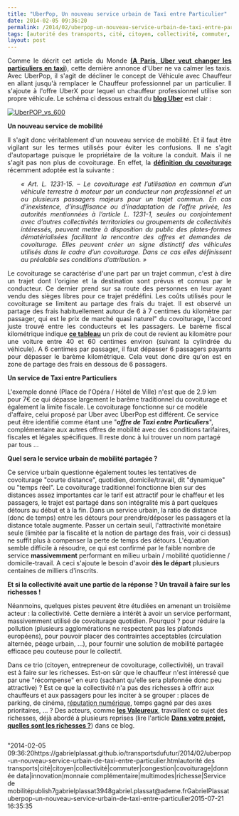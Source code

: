 ```yaml
---
title: "UberPop, Un nouveau service urbain de Taxi entre Particulier"
date: 2014-02-05 09:36:20
permalink: /2014/02/uberpop-un-nouveau-service-urbain-de-taxi-entre-particulier.html
tags: [autorité des transports, cité, citoyen, collectivité, commuter, congestion, covoiturage, donnée data, innovation, monnaie complémentaire, multimodes, richesse, Service de mobilité]
layout: post
---
```


<p style="text-align: justify">Comme le décrit cet article du Monde <a href="http://www.lemonde.fr/economie/article/2014/02/04/a-paris-uber-veut-changer-les-particuliers-en-taxis_4359694_3234.html" target="_blank"><strong>(A Paris, Uber veut changer les particuliers en taxi</strong></a>), cette dernière annonce d'Uber ne va calmer les taxis. Avec UberPop, il s'agit de décliner le concept de Véhicule avec Chauffeur en allant jusqu'à remplacer le Chauffeur professionnel par un particulier. Il s'ajoute à l'offre UberX pour lequel un chauffeur professionnel utilise son propre véhicule. Le schéma ci dessous extrait du <a href="http://blog.uber.com/uberPOP-covoiturage-urbain" target="_blank"><strong>blog Uber</strong></a> est clair : </p> <p style="text-align: justify"><a class="asset-img-link" href="https://gabrielplassat.github.io/transportsdufutur/wp-content/uploads/sites/6/old/6a0120a66d2ad4970b01a3fcb4eab7970b-pi.png"><img alt="UberPOP_vs_600" class="asset  asset-image at-xid-6a0120a66d2ad4970b01a3fcb4eab7970b img-responsive" src="/wp-content/uploads/sites/6/old/6a0120a66d2ad4970b01a3fcb4eab7970b-500wi.png" style="margin-left: auto;margin-right: auto" title="UberPOP_vs_600" /></a></p> <p style="text-align: justify"><strong>Un nouveau service de mobilité</strong></p> <p style="text-align: justify">Il s'agit donc véritablement d'un nouveau service de mobilité. Et il faut être vigilant sur les termes utilisés pour éviter les confusions. Il ne s'agit d'autopartage puisque le propriétaire de la voiture la conduit. Mais il ne s'agit pas non plus de covoiturage. En effet, la <a href="http://www.feduco.org/le-senat-adopte-une-definition-legale-du-covoiturage/" target="_blank"><strong>définition du covoiturage</strong></a> récemment adoptée est la suivante :</p>  <!--more-->  <p style="text-align: justify;padding-left: 30px"><em>« Art. L. 1231-15. – Le covoiturage est l’utilisation en commun d’un véhicule terrestre à moteur par un conducteur non professionnel et un ou plusieurs passagers majeurs pour un trajet commun. En cas d’inexistence, d’insuffisance ou d’inadaptation de l’offre privée, les autorités mentionnées à l’article L. 1231-1, seules ou conjointement avec d’autres collectivités territoriales ou groupements de collectivités intéressés, peuvent mettre à disposition du public des plates-formes dématérialisées facilitant la rencontre des offres et demandes de covoiturage. Elles peuvent créer un signe distinctif des véhicules utilisés dans le cadre d’un covoiturage. Dans ce cas elles définissent au préalable ses conditions d’attribution. »</em></p> <p style="text-align: justify">Le covoiturage se caractérise d'une part par un trajet commun, c'est à dire un trajet dont l'origine et la destination sont prévus et connus par le conducteur. Ce dernier prend sur sa route des personnes en leur ayant vendu des sièges libres pour ce trajet prédéfini. Les coûts utilisés pour le covoiturage se limitent au partage des frais du trajet. Il est observé un partage des frais habituellement autour de 6 à 7 centimes du kilomètre par passager, qui est le prix de marché quasi naturel" du covoiturage, l'accord juste trouvé entre les conducteurs et les passagers. Le barème fiscal kilométrique indique <a href="https://gabrielplassat.github.io/transportsdufutur/wp-content/uploads/sites/6/2014/02/baremekm.pdf"" target=""_blank""><strong>ce tableau</strong></a> un prix de cout de revient au kilomètre pour une voiture entre 40 et 60 centimes environ (suivant la cylindrée du véhicule). A 6 centimes par passager, il faut dépasser 6 passagers payants pour dépasser le barème kilométrique. Cela veut donc dire qu'on est en zone de partage des frais en dessous de 6 passagers.</p> <p style=""text-align: justify""><strong>Un service de Taxi entre Particuliers</strong></p> <p style=""text-align: justify"">L'exemple donné (Place de l'Opéra / Hôtel de Ville) n'est que de 2.9 km pour 7€ ce qui dépasse largement le barême traditionnel du covoiturage et également la limite fiscale. Le covoiturage fonctionne sur ce modèle d'affaire, celui proposé par Uber avec UberPop est différent. Ce service peut être identifié comme étant une "<strong><em>offre de Taxi entre Particuliers</em></strong>", complémentaire aux autres offres de mobilité avec des conditions tarifaires, fiscales et légales spécifiques. Il reste donc à lui trouver un nom partagé par tous ...</p> <p style=""text-align: justify""><strong>Quel sera le service urbain de mobilité partagée ?</strong></p> <p style=""text-align: justify"">Ce service urbain questionne également toutes les tentatives de covoiturage "courte distance", quotidien, domicile/travail, dit "dynamique" ou "temps réel". Le covoiturage traditionnel fonctionne bien sur des distances assez importantes car le tarif est attractif pour le chaffeur et les passagers, le trajet est partagé dans son intégralité mis à part quelques détours au début et à la fin. Dans un service urbain, la ratio de distance (donc de temps) entre les détours pour prendre/déposer les passagers et la distance totale augmente. Passer un certain seuil, l'attractivité monétaire seule (limitée par la fiscalité et la notion de partage des frais, voir ci dessus) ne suffit plus à compenser la perte de temps des détours. L'équation semble difficile à résoudre, ce qui est confirmé par le faible nombre de service <strong>massivemment</strong> performant en milieu urbain / mobilité quotidienne / domicile-travail. A ceci s'ajoute le besoin d'avoir <strong>dès le départ</strong> plusieurs centaines de milliers d'inscrits.</p> <p style=""text-align: justify""><strong>Et si la collectivité avait une partie de la réponse ? Un travail à faire sur les richesses !</strong></p> <p style=""text-align: justify"">Néanmoins, quelques pistes peuvent être étudiées en amenant un troisième acteur : la collectivité. Cette dernière a intérêt à avoir un service performant, massivemment utilisé de covoiturage quotidien. Pourquoi ? pour réduire la pollution (plusieurs agglomérations ne respectent pas les plafonds européens), pour pouvoir placer des contraintes acceptables (circulation alternée, péage urbain, ...), pour fournir une solution de mobilité partagée efficace peu couteuse pour le collectif.</p> <p style=""text-align: justify"">Dans ce trio (citoyen, entrepreneur de covoiturage, collectivité), un travail est à faire sur les richesses. Est-on sûr que le chauffeur n'est intéressé que par une "récompense" en euro (sachant qu'elle sera plafonnée donc peu attractive) ? Est ce que la collectivité n'a pas des richesses à offrir aux chauffeurs et aux passagers pour les inciter à se grouper : places de parking, de cinéma, <a href="https://gabrielplassat.github.io/transportsdufutur/2013/04/votre-reputation-numerique-sera-votre-monnaie-et-la-base-de-votre-implication-altruiste.html"" target=""_blank"">réputation numérique</a>, temps gagné par des axes prioritaires, ... ? Des acteurs, comme <a href=""http://www.valeureux.org/blog/ressources/de-valeureux/6-formes-de-richesses/"" target=""_blank""><strong>les Valeureux</strong></a>, travaillent ce sujet des richesses, déjà abordé à plusieurs reprises (lire l'article <a href="https://gabrielplassat.github.io/transportsdufutur/2013/05/quelles-sont-vos-vraies-richesses-.html"" target=""_blank""><strong>Dans votre projet, quelles sont les richesses ?</strong></a>) dans ce blog.</p> <p style=""text-align: justify""><a class=""asset-img-link"" href="https://gabrielplassat.github.io/transportsdufutur/wp-content/uploads/sites/6/old/6a0120a66d2ad4970b01a511647f05970c-pi.png""><img alt=""6-formes-de-richesses-et-leurs-usages-V3.1"" class=""asset  asset-image at-xid-6a0120a66d2ad4970b01a511647f05970c img-responsive"" src=""/wp-content/uploads/sites/6/old/6a0120a66d2ad4970b01a511647f05970c-500wi.png"" style=""margin-left: automargin-right: auto"" title=""6-formes-de-richesses-et-leurs-usages-V3.1"" /></a></p>"2014-02-05 09:36:20https://gabrielplassat.github.io/transportsdufutur/2014/02/uberpop-un-nouveau-service-urbain-de-taxi-entre-particulier.htmlautorité des transports|cité|citoyen|collectivité|commuter|congestion|covoiturage|donnée data|innovation|monnaie complémentaire|multimodes|richesse|Service de mobilitépublish7gabrielplassat3948gabriel.plassat@ademe.frGabrielPlassatuberpop-un-nouveau-service-urbain-de-taxi-entre-particulier2015-07-21 16:35:35
